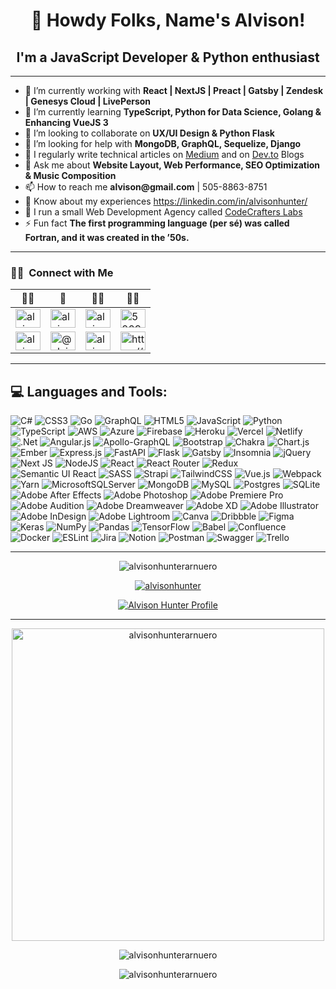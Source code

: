 
<h1  align="center">👋 Howdy Folks, Name's Alvison!</h1>

<h2  align="center">I'm a JavaScript Developer & Python enthusiast </h2>
<hr />
<ul>

<li> 🔭 I’m currently working with <strong>React | NextJS | Preact | Gatsby | Zendesk | Genesys Cloud | LivePerson</strong></li>

<li> 🌱 I’m currently learning <strong>TypeScript, Python for Data Science, Golang & Enhancing VueJS 3</strong></li>

<li> 👯 I’m looking to collaborate on <strong>UX/UI Design & Python Flask</strong></li>

<li> 🤝 I’m looking for help with <strong>MongoDB, GraphQL, Sequelize, Django</strong></li>

<li> 📝 I regularly write technical articles on <a  href="https://alvisonhunter.medium.com/"  target="blank">Medium</a> and on <a  href="https://dev.to/alvisonhunter"  target="blank">Dev.to</a> Blogs</li>

<li>💬 Ask me about <strong>Website Layout, Web Performance, SEO Optimization & Music Composition</strong></li>

<li> 📫 How to reach me <strong>alvison@gmail.com</strong> | 505-8863-8751</li>

<li> 📄 Know about my experiences <a  href="https://linkedin.com/in/alvisonhunter/"  target="blank">https://linkedin.com/in/alvisonhunter/</a></li>

<li> 🥷 I run a small Web Development Agency called <a  href="https://codecrafterslabs.com/"  target="blank">CodeCrafters Labs</a></li>

<li>⚡ Fun fact <strong>The first programming language (per sé) was called Fortran, and it was created in the ’50s.</strong></li>

</ul>

<hr />

<h3  align="left">🤝🏻 &nbsp;Connect with Me</h3>

| 👩‍🚀 | 🥷 | 👷‍♂️ | 👨‍💼 |
| - | - | - | - |
|<a  href="https://codepen.io/alvisonhunter"  target="blank"><img  align="center"  src="https://cdn.jsdelivr.net/npm/simple-icons@3.0.1/icons/codepen.svg"  alt="alvisonhunter"  height="30"  width="40" /></a>|<a  href="https://twitter.com/alvisonhunter"  target="blank"><img  align="center"  src="https://cdn.jsdelivr.net/npm/simple-icons@3.0.1/icons/twitter.svg"  alt="alvisonhunter"  height="30"  width="40" /></a>|<a  href="https://linkedin.com/in/alvison-hunter-arnuero-01512773"  target="blank"><img  align="center"  src="https://cdn.jsdelivr.net/npm/simple-icons@3.0.1/icons/linkedin.svg"  alt="alvison-hunter-arnuero-01512773"  height="30"  width="40" /></a>|<a  href="https://stackoverflow.com/users/5009514"  target="blank"><img  align="center"  src="https://cdn.jsdelivr.net/npm/simple-icons@3.0.1/icons/stackoverflow.svg"  alt="5009514"  height="30"  width="40" /></a>
|<a  href="https://www.behance.net/alvisonhunter"  target="blank"><img  align="center"  src="https://cdn.jsdelivr.net/npm/simple-icons@3.0.1/icons/behance.svg"  alt="alvisonhunter"  height="30"  width="40" /></a>|<a  href="https://medium.com/@alvisonhunter"  target="blank"><img  align="center"  src="https://cdn.jsdelivr.net/npm/simple-icons@3.0.1/icons/medium.svg"  alt="@alvisonhunter"  height="30"  width="40" /></a>|<a  href="https://www.youtube.com/channel/UCvwfo3TWSNp9ZbpmffzYXQQ"  target="blank"><img  align="center"  src="https://cdn.jsdelivr.net/npm/simple-icons@3.0.1/icons/youtube.svg"  alt="alvisonhunter"  height="30"  width="40" /></a>|<a  href="https://anchor.fm/s/4e070064/podcast/rss"  target="blank"><img  align="center"  src="https://cdn.jsdelivr.net/npm/simple-icons@3.0.1/icons/rss.svg"  alt="https://anchor.fm/s/4e070064/podcast/rss"  height="30"  width="40" /></a>|

<hr />

## 💻 Languages and Tools:

![C#](https://img.shields.io/badge/c%23-%23239120.svg?style=for-the-badge&logo=c-sharp&logoColor=white) ![CSS3](https://img.shields.io/badge/css3-%231572B6.svg?style=for-the-badge&logo=css3&logoColor=white) ![Go](https://img.shields.io/badge/go-%2300ADD8.svg?style=for-the-badge&logo=go&logoColor=white) ![GraphQL](https://img.shields.io/badge/-GraphQL-E10098?style=for-the-badge&logo=graphql&logoColor=white) ![HTML5](https://img.shields.io/badge/html5-%23E34F26.svg?style=for-the-badge&logo=html5&logoColor=white) ![JavaScript](https://img.shields.io/badge/javascript-%23323330.svg?style=for-the-badge&logo=javascript&logoColor=%23F7DF1E) ![Python](https://img.shields.io/badge/python-3670A0?style=for-the-badge&logo=python&logoColor=ffdd54) ![TypeScript](https://img.shields.io/badge/typescript-%23007ACC.svg?style=for-the-badge&logo=typescript&logoColor=white) ![AWS](https://img.shields.io/badge/AWS-%23FF9900.svg?style=for-the-badge&logo=amazon-aws&logoColor=white) ![Azure](https://img.shields.io/badge/azure-%230072C6.svg?style=for-the-badge&logo=azure-devops&logoColor=white) ![Firebase](https://img.shields.io/badge/firebase-%23039BE5.svg?style=for-the-badge&logo=firebase) ![Heroku](https://img.shields.io/badge/heroku-%23430098.svg?style=for-the-badge&logo=heroku&logoColor=white) ![Vercel](https://img.shields.io/badge/vercel-%23000000.svg?style=for-the-badge&logo=vercel&logoColor=white) ![Netlify](https://img.shields.io/badge/netlify-%23000000.svg?style=for-the-badge&logo=netlify&logoColor=#00C7B7) ![.Net](https://img.shields.io/badge/.NET-5C2D91?style=for-the-badge&logo=.net&logoColor=white) ![Angular.js](https://img.shields.io/badge/angular.js-%23E23237.svg?style=for-the-badge&logo=angularjs&logoColor=white) ![Apollo-GraphQL](https://img.shields.io/badge/-ApolloGraphQL-311C87?style=for-the-badge&logo=apollo-graphql) ![Bootstrap](https://img.shields.io/badge/bootstrap-%23563D7C.svg?style=for-the-badge&logo=bootstrap&logoColor=white) ![Chakra](https://img.shields.io/badge/chakra-%234ED1C5.svg?style=for-the-badge&logo=chakraui&logoColor=white) ![Chart.js](https://img.shields.io/badge/chart.js-F5788D.svg?style=for-the-badge&logo=chart.js&logoColor=white) ![Ember](https://img.shields.io/badge/ember-1C1E24?style=for-the-badge&logo=ember.js&logoColor=#D04A37) ![Express.js](https://img.shields.io/badge/express.js-%23404d59.svg?style=for-the-badge&logo=express&logoColor=%2361DAFB) ![FastAPI](https://img.shields.io/badge/FastAPI-005571?style=for-the-badge&logo=fastapi) ![Flask](https://img.shields.io/badge/flask-%23000.svg?style=for-the-badge&logo=flask&logoColor=white) ![Gatsby](https://img.shields.io/badge/Gatsby-%23663399.svg?style=for-the-badge&logo=gatsby&logoColor=white) ![Insomnia](https://img.shields.io/badge/Insomnia-black?style=for-the-badge&logo=insomnia&logoColor=5849BE) ![jQuery](https://img.shields.io/badge/jquery-%230769AD.svg?style=for-the-badge&logo=jquery&logoColor=white) ![Next JS](https://img.shields.io/badge/Next-black?style=for-the-badge&logo=next.js&logoColor=white) ![NodeJS](https://img.shields.io/badge/node.js-6DA55F?style=for-the-badge&logo=node.js&logoColor=white) ![React](https://img.shields.io/badge/react-%2320232a.svg?style=for-the-badge&logo=react&logoColor=%2361DAFB) ![React Router](https://img.shields.io/badge/React_Router-CA4245?style=for-the-badge&logo=react-router&logoColor=white) ![Redux](https://img.shields.io/badge/redux-%23593d88.svg?style=for-the-badge&logo=redux&logoColor=white) ![Semantic UI React](https://img.shields.io/badge/Semantic%20UI%20React-%2335BDB2.svg?style=for-the-badge&logo=SemanticUIReact&logoColor=white) ![SASS](https://img.shields.io/badge/SASS-hotpink.svg?style=for-the-badge&logo=SASS&logoColor=white) ![Strapi](https://img.shields.io/badge/strapi-%232E7EEA.svg?style=for-the-badge&logo=strapi&logoColor=white) ![TailwindCSS](https://img.shields.io/badge/tailwindcss-%2338B2AC.svg?style=for-the-badge&logo=tailwind-css&logoColor=white) ![Vue.js](https://img.shields.io/badge/vuejs-%2335495e.svg?style=for-the-badge&logo=vuedotjs&logoColor=%234FC08D) ![Webpack](https://img.shields.io/badge/webpack-%238DD6F9.svg?style=for-the-badge&logo=webpack&logoColor=black) ![Yarn](https://img.shields.io/badge/yarn-%232C8EBB.svg?style=for-the-badge&logo=yarn&logoColor=white) ![MicrosoftSQLServer](https://img.shields.io/badge/Microsoft%20SQL%20Sever-CC2927?style=for-the-badge&logo=microsoft%20sql%20server&logoColor=white) ![MongoDB](https://img.shields.io/badge/MongoDB-%234ea94b.svg?style=for-the-badge&logo=mongodb&logoColor=white) ![MySQL](https://img.shields.io/badge/mysql-%2300f.svg?style=for-the-badge&logo=mysql&logoColor=white) ![Postgres](https://img.shields.io/badge/postgres-%23316192.svg?style=for-the-badge&logo=postgresql&logoColor=white) ![SQLite](https://img.shields.io/badge/sqlite-%2307405e.svg?style=for-the-badge&logo=sqlite&logoColor=white) ![Adobe After Effects](https://img.shields.io/badge/Adobe%20After%20Effects-9999FF.svg?style=for-the-badge&logo=Adobe%20After%20Effects&logoColor=white) ![Adobe Photoshop](https://img.shields.io/badge/adobephotoshop-%2331A8FF.svg?style=for-the-badge&logo=adobephotoshop&logoColor=white) ![Adobe Premiere Pro](https://img.shields.io/badge/Adobe%20Premiere%20Pro-9999FF.svg?style=for-the-badge&logo=Adobe%20Premiere%20Pro&logoColor=white) ![Adobe Audition](https://img.shields.io/badge/Adobe%20Audition-9999FF.svg?style=for-the-badge&logo=Adobe%20Audition&logoColor=white) ![Adobe Dreamweaver](https://img.shields.io/badge/Adobe%20Dreamweaver-FF61F6.svg?style=for-the-badge&logo=Adobe%20Dreamweaver&logoColor=white) ![Adobe XD](https://img.shields.io/badge/Adobe%20XD-470137?style=for-the-badge&logo=Adobe%20XD&logoColor=#FF61F6) ![Adobe Illustrator](https://img.shields.io/badge/adobeillustrator-%23FF9A00.svg?style=for-the-badge&logo=adobeillustrator&logoColor=white) ![Adobe InDesign](https://img.shields.io/badge/Adobe%20InDesign-49021F?style=for-the-badge&logo=adobeindesign&logoColor=white) ![Adobe Lightroom](https://img.shields.io/badge/Adobe%20Lightroom-31A8FF.svg?style=for-the-badge&logo=Adobe%20Lightroom&logoColor=white) ![Canva](https://img.shields.io/badge/Canva-%2300C4CC.svg?style=for-the-badge&logo=Canva&logoColor=white) ![Dribbble](https://img.shields.io/badge/Dribbble-EA4C89?style=for-the-badge&logo=dribbble&logoColor=white) ![Figma](https://img.shields.io/badge/figma-%23F24E1E.svg?style=for-the-badge&logo=figma&logoColor=white) ![Keras](https://img.shields.io/badge/Keras-%23D00000.svg?style=for-the-badge&logo=Keras&logoColor=white) ![NumPy](https://img.shields.io/badge/numpy-%23013243.svg?style=for-the-badge&logo=numpy&logoColor=white) ![Pandas](https://img.shields.io/badge/pandas-%23150458.svg?style=for-the-badge&logo=pandas&logoColor=white) ![TensorFlow](https://img.shields.io/badge/TensorFlow-%23FF6F00.svg?style=for-the-badge&logo=TensorFlow&logoColor=white) ![Babel](https://img.shields.io/badge/Babel-F9DC3e?style=for-the-badge&logo=babel&logoColor=black) ![Confluence](https://img.shields.io/badge/confluence-%23172BF4.svg?style=for-the-badge&logo=confluence&logoColor=white) ![Docker](https://img.shields.io/badge/docker-%230db7ed.svg?style=for-the-badge&logo=docker&logoColor=white) ![ESLint](https://img.shields.io/badge/ESLint-4B3263?style=for-the-badge&logo=eslint&logoColor=white) ![Jira](https://img.shields.io/badge/jira-%230A0FFF.svg?style=for-the-badge&logo=jira&logoColor=white) ![Notion](https://img.shields.io/badge/Notion-%23000000.svg?style=for-the-badge&logo=notion&logoColor=white) ![Postman](https://img.shields.io/badge/Postman-FF6C37?style=for-the-badge&logo=postman&logoColor=white) ![Swagger](https://img.shields.io/badge/-Swagger-%23Clojure?style=for-the-badge&logo=swagger&logoColor=white) ![Trello](https://img.shields.io/badge/Trello-%23026AA7.svg?style=for-the-badge&logo=Trello&logoColor=white)
<hr />

<p  align="center"> <img  src="https://komarev.com/ghpvc/?username=alvisonhunterarnuero&label=Profile%20views&color=0e75b6&style=flat"  alt="alvisonhunterarnuero" /> </p>

<p  align="center"> <a  href="https://twitter.com/alvisonhunter"  target="blank"><img  src="https://img.shields.io/twitter/follow/alvisonhunter?logo=twitter&style=for-the-badge"  alt="alvisonhunter" /></a> </p>

<p  align="center"><a  href="https://www.codewars.com/users/alvisonhunter"  target="blank"><img  src="https://www.codewars.com/users/alvisonhunter/badges/large"  alt="Alvison Hunter Profile"></a></p>

<hr />

<p  align="center"><img  width="500"  src="https://github-readme-stats.vercel.app/api/top-langs?username=alvisonhunterarnuero&show_icons=true&theme=buefy&locale=en"  alt="alvisonhunterarnuero" /></p>

<p  align="center"><img  src="https://github-readme-stats.vercel.app/api?username=alvisonhunterarnuero&show_icons=true&theme=buefy&locale=en"  alt="alvisonhunterarnuero" /></p>

<p  align="center"><img  src="https://github-readme-streak-stats.herokuapp.com/?user=alvisonhunterarnuero&"  alt="alvisonhunterarnuero" /></p>
